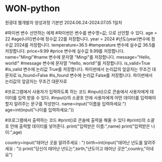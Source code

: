 # WON-python
원광대 웹개발자 양성과정 기본반 2024.06.24-2024.07.05
1일차

#파이썬 변수 선언하는 에제
#파이썬은 변수를 변수명=값; 으로 선언할 수 있다.
age = 22 #age(나이)변수에 정수값 22를 저장합니다.
year = 2024 #년도(year)변수에 정수값 2024를 저장합니다.
temperature=36.5 #temperature 변수에 실수값 36.5를 저장합니다.
price=9.99 #price 변수에 실수값 9.99를 저장합니다.
name="Mingi"#name 변수에 문자열 "Mingi"를 저장합니다.
message="Hello, world!" #message 변수에 문자열 "Hello, world!"를 저장합니다.
is_valid=True #is_valid 변수에 논리값 True를 저장합니다. 파이썬에서 논리값의 앞글자는 무조건 대문자로
is_found=False #is_found 변수에 논리값 False를 저장합니다. 파이썬에서 논리값의 앞글자는 무조건 대문자로

#프로그램에서 사용자가 입력하도록 하는 코드
#input()으로 콘솔에서 사용자에게 데이터를 입력 받을 수 있다.
#input()의 소괄호 안에 사용자에게 어떤 데이터를 입력해야할지 알려주는 문구를 작성한다.
name=input("이름을 입력하세요:")
age=int(input("나이를 입력하세요:"))

#프로그램에서 출력하는 코드
#print()로 콘솔에 출력을 해줄 수 있다
#print()의 소괄호 안에 출력할 데이터를 넣어준다.
print("입력받은 이름:",name)
print("입력받은 나이:",age)

country=input("태어난 곳을 알려주세요 : ")
birth=int(input("태어난 년도를 알려주세요 : "))
print("당신이 태어난 년도는",birth,"년도이고 태어난 곳은",country,"이네요")
